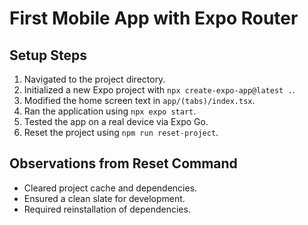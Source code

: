 # First Mobile App with Expo Router

## Setup Steps

1. Navigated to the project directory.
2. Initialized a new Expo project with `npx create-expo-app@latest .`.
3. Modified the home screen text in `app/(tabs)/index.tsx`.
4. Ran the application using `npx expo start`.
5. Tested the app on a real device via Expo Go.
6. Reset the project using `npm run reset-project`.

## Observations from Reset Command

- Cleared project cache and dependencies.
- Ensured a clean slate for development.
- Required reinstallation of dependencies.
